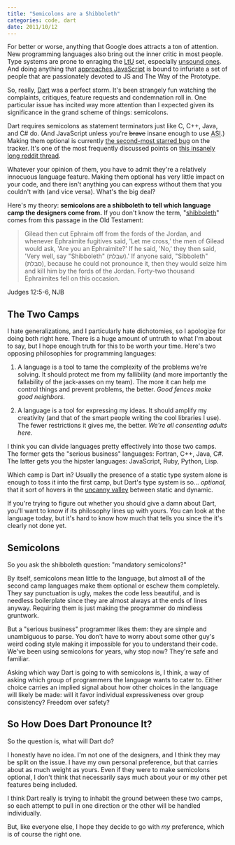 ```yaml
---
title: "Semicolons are a Shibboleth"
categories: code, dart
date: 2011/10/12
---
```


For better or worse, anything that Google does attracts a ton of attention. New programming languages also bring out the inner critic in most people. Type systems are prone to enraging the [LtU](http://lambda-the-ultimate.org/node/4377) set, especially [unsound ones](http://www.dartlang.org/articles/optional-types/). And doing anything that [approaches JavaScript](http://www.2ality.com/2011/09/google-dart.html) is bound to infuriate a set of people that are passionately devoted to JS and The Way of the Prototype.

So, really, [Dart](http://www.dartlang.org/) was a perfect storm. It's been strangely fun watching the complaints, critiques, feature requests and condemnation roll in. One particular issue has incited way more attention than I expected given its significance in the grand scheme of things: semicolons.

Dart requires semicolons as statement terminators just like C, C++, Java, and C# do. (And JavaScript unless you're <strike>brave</strike> insane enough to use <abbr title="Automatic Semicolon Insertion">ASI</abbr>.) Making them optional is currently [the second-most starred bug](https://code.google.com/p/dart/issues/detail?id=34) on the tracker. It's one of the most frequently discussed points on [this insanely long reddit thread](http://www.reddit.com/r/programming/comments/l6uwv/dart_programming_language/).

Whatever your opinion of them, you have to admit they're a relatively innocuous language feature. Making them optional has very little impact on your code, and there isn't anything you can express without them that you couldn't with (and vice versa). What's the big deal?

Here's my theory: **semicolons are a shibboleth to tell which language camp the designers come from.** If you don't know the term, "[shibboleth](http://en.wikipedia.org/wiki/Shibboleth)" comes from this passage in the Old Testament:

> Gilead then cut Ephraim off from the fords of the Jordan, and whenever
> Ephraimite fugitives said, 'Let me cross,' the men of Gilead would ask, 'Are
> you an Ephraimite?' If he said, 'No,' they then said, 'Very well, say
> "Shibboleth" (שבלת).' If anyone said, "Sibboleth" (סבלת), because he could
> not pronounce it, then they would seize him and kill him by the fords of the
> Jordan. Forty-two thousand Ephraimites fell on this occasion.

<p class="cite">Judges 12:5-6, NJB</p>

## The Two Camps

I hate generalizations, and I particularly hate dichotomies, so I apologize for doing both right here. There is a huge amount of untruth to what I'm about to say, but I hope enough truth for this to be worth your time. Here's two opposing philosophies for programming languages:

1.  A language is a tool to tame the complexity of the problems we're solving.
    It should protect me from my fallibility (and more importantly the
    fallability of the jack-asses on my team). The more it can help me control
    things and prevent problems, the better. *Good fences make good neighbors.*

2.  A language is a tool for expressing my ideas. It should amplify
    my creativity (and that of the smart people writing the cool libraries I
    use). The fewer restrictions it gives me, the better. *We're all consenting
    adults here.*

I think you can divide languages pretty effectively into those two camps. The former gets the "serious business" languages: Fortran, C++, Java, C#. The latter gets you the hipster languages: JavaScript, Ruby, Python, Lisp.

Which camp is Dart in? Usually the presence of a static type system alone is enough to toss it into the first camp, but Dart's type system is so... *optional*, that it sort of hovers in the [uncanny valley](http://en.wikipedia.org/wiki/Uncanny_valley) between static and dynamic.

If you're trying to figure out whether you should give a damn about Dart, you'll want to know if its philosophy lines up with yours. You can look at the language today, but it's hard to know how much that tells you since the it's clearly not done yet.

## Semicolons

So you ask the shibboleth question: "mandatory semicolons?"

By itself, semicolons mean little to the language, but almost all of the second camp languages make them optional or eschew them completely. They say punctuation is ugly, makes the code less beautiful, and is needless boilerplate since they are almost always at the ends of lines anyway. Requiring them is just making the programmer do mindless gruntwork.

But a "serious business" programmer likes them: they are simple and unambiguous to parse. You don't have to worry about some other guy's weird coding style making it impossible for you to understand their code. We've been using semicolons for years, why stop now? They're safe and familiar.

Asking which way Dart is going to with semicolons is, I think, a way of asking which group of programmers the language wants to cater to. Either choice carries an implied signal about how other choices in the language will likely be made: will it favor individual expressiveness over group consistency? Freedom over safety?

## So How Does Dart Pronounce It?

So the question is, what will Dart do?

I honestly have no idea. I'm not one of the designers, and I think they may be split on the issue. I have my own personal preference, but that carries about as much weight as yours. Even if they were to make semicolons optional, I don't think that necessarily says much about your or my other pet features being included.

I think Dart really is trying to inhabit the ground between these two camps, so each attempt to pull in one direction or the other will be handled individually.

But, like everyone else, I hope they decide to go with *my* preference, which is of course the right one.
